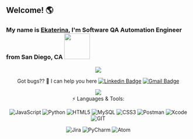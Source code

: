 ## Welcome! :earth_americas:
### My name is [Ekaterina](https://www.linkedin.com/in/eoleneva/), I'm Software QA Automation Engineer from San Diego, CA  <img src="https://media.giphy.com/media/kBrXyorjXo9Rh66RUf/giphy.gif" width = "70">

<div align="center">
</div>
  <div align="center">
  <img src="https://www.fusionoh.com/documents/cipd-survey-2020/presenteeism-is-working-when-you-are-unwell-4055.jpg">
  <div>
    
Got bugs?? :lady_beetle: I can help you here [![Linkedin Badge](https://img.shields.io/badge/-Linkedin-blue?style=flat&logo=Linkedin&logoColor=white)](https://www.linkedin.com/in/eoleneva/) [![Gmail Badge](https://img.shields.io/badge/-katt_oleneva@gmail.com-c14438?style=flat-square&logo=Gmail&logoColor=white&link=mailto:katt.oleneva@gmail.com)](mailto:katt.oleneva@gmail.com)

<div align="center">
</div>
  <div align="center">
  <img src="https://media.giphy.com/media/YqE4uqYNO7QAOY6yj8/giphy.gif">
  <div>  
    
<div align="center">    
⚡ Languages & Tools:
<div>
  
  
![JavaScript](https://img.shields.io/badge/JavaScript-323330?style=for-the-badge&logo=javascript&logoColor=F7DF1E)
![Python](https://img.shields.io/badge/Python-FFD43B?style=for-the-badge&logo=python&logoColor=blue)
![HTML5](https://img.shields.io/badge/HTML5-E34F26?style=for-the-badge&logo=html5&logoColor=white)
![MySQL](https://img.shields.io/badge/MySQL-005C84?style=for-the-badge&logo=mysql&logoColor=white)
![CSS3](https://img.shields.io/badge/CSS3-1572B6?style=for-the-badge&logo=css3&logoColor=white)
 ![Postman](https://img.shields.io/badge/Postman-FF6C37?style=for-the-badge&logo=Postman&logoColor=white)
 ![Xcode](https://img.shields.io/badge/Xcode-007ACC?style=for-the-badge&logo=Xcode&logoColor=white)
 ![GIT](https://img.shields.io/badge/GIT-E44C30?style=for-the-badge&logo=git&logoColor=white)

 ![Jira](https://img.shields.io/badge/Jira-0052CC?style=for-the-badge&logo=Jira&logoColor=white)
 ![PyCharm](https://img.shields.io/badge/PyCharm-000000.svg?&style=for-the-badge&logo=PyCharm&logoColor=white)
 ![Atom](https://img.shields.io/badge/Atom-66595C?style=for-the-badge&logo=Atom&logoColor=white)
    
   
  
    
  
  

  
